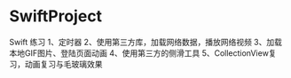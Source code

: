 # SwiftProject
Swift 练习
1、定时器
2、使用第三方库，加载网络数据，播放网络视频
3、加载本地GIF图片、登陆页面动画
4、使用第三方的侧滑工具
5、CollectionView复习，动画复习与毛玻璃效果
